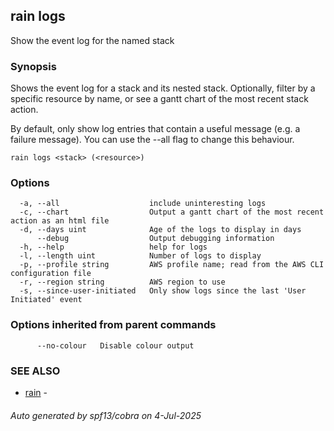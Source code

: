 ## rain logs

Show the event log for the named stack

### Synopsis

Shows the event log for a stack and its nested stack. Optionally, filter by a specific resource by name, or see a gantt chart of the most recent stack action.

By default, only show log entries that contain a useful message (e.g. a failure message).
You can use the --all flag to change this behaviour.

```
rain logs <stack> (<resource>)
```

### Options

```
  -a, --all                    include uninteresting logs
  -c, --chart                  Output a gantt chart of the most recent action as an html file
  -d, --days uint              Age of the logs to display in days
      --debug                  Output debugging information
  -h, --help                   help for logs
  -l, --length uint            Number of logs to display
  -p, --profile string         AWS profile name; read from the AWS CLI configuration file
  -r, --region string          AWS region to use
  -s, --since-user-initiated   Only show logs since the last 'User Initiated' event
```

### Options inherited from parent commands

```
      --no-colour   Disable colour output
```

### SEE ALSO

* [rain](index.md)	 - 

###### Auto generated by spf13/cobra on 4-Jul-2025
